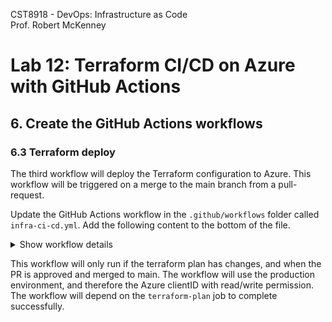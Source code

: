 CST8918 - DevOps: Infrastructure as Code  
Prof. Robert McKenney

# Lab 12: Terraform CI/CD on Azure with GitHub Actions

## 6. Create the GitHub Actions workflows

### 6.3 Terraform deploy

The third workflow will deploy the Terraform configuration to Azure. This workflow will be triggered on a merge to the main branch from a pull-request.

Update the GitHub Actions workflow in the `.github/workflows` folder called `infra-ci-cd.yml`. Add the following content to the bottom of the file.

<details><summary>Show workflow details</summary>

```yaml
# This will only run if the terraform plan has changes, and when the PR is approved and merged to main.
  terraform-apply:
    name: 'Terraform Apply'
    if: github.ref == 'refs/heads/main' && needs.terraform-plan.outputs.tfplanExitCode == 2
    runs-on: ubuntu-latest
    environment: production
    needs: [terraform-plan]
    
    steps:
    # Checkout the repository to the GitHub Actions runner
    - name: Checkout
      uses: actions/checkout@v4

    # Install the latest version of Terraform CLI and configure the Terraform CLI configuration file with a Terraform Cloud user API token
    - name: Setup Terraform
      uses: hashicorp/setup-terraform@v3

    # Initialize a new or existing Terraform working directory by creating initial files, loading any remote state, downloading modules, etc.
    - name: Terraform Init
      run: terraform init

    # Download saved plan from artifacts  
    - name: Download Terraform Plan
      uses: actions/download-artifact@v4
      with:
        name: tfplan

    # Terraform Apply
    - name: Terraform Apply
      run: terraform apply -auto-approve tfplan
```

</details>

This workflow will only run if the terraform plan has changes, and when the PR is approved and merged to main. The workflow will use the production environment, and therefore the Azure clientID with read/write permission. The workflow will depend on the `terraform-plan` job to complete successfully.

